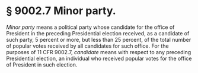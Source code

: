 # § 9002.7   Minor party.

*Minor party* means a political party whose candidate for the office of President in the preceding Presidential election received, as a candidate of such party, 5 percent or more, but less than 25 percent, of the total number of popular votes received by all candidates for such office. For the purposes of 11 CFR 9002.7, *candidate* means with respect to any preceding Presidential election, an individual who received popular votes for the office of President in such election.




